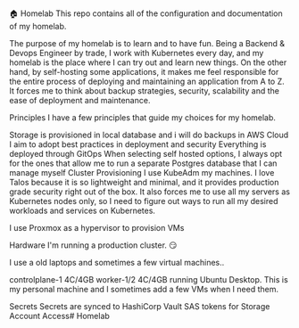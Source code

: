 🏠 Homelab
This repo contains all of the configuration and documentation of my homelab.

The purpose of my homelab is to learn and to have fun. Being a Backend & Devops Engineer by trade, I work with Kubernetes every day, and my homelab is the place where I can try out and learn new things. On the other hand, by self-hosting some applications, it makes me feel responsible for the entire process of deploying and maintaining an application from A to Z. It forces me to think about backup strategies, security, scalability and the ease of deployment and maintenance.

Principles
I have a few principles that guide my choices for my homelab.

Storage is provisioned in local database and i will do backups in AWS Cloud
I aim to adopt best practices in deployment and security
Everything is deployed through GitOps
When selecting self hosted options, I always opt for the ones that allow me to run a separate Postgres database that I can manage myself
Cluster Provisioning
I use KubeAdm my machines. I love Talos because it is so lightweight and minimal, and it provides production grade security right out of the box. It also forces me to use all my servers as Kubernetes nodes only, so I need to figure out ways to run all my desired workloads and services on Kubernetes.

I use Proxmox as a hypervisor to provision VMs

Hardware
I'm running a production cluster. 😏

I use a old laptops and sometimes a few virtual machines..


controlplane-1 4C/4GB
worker-1/2 4C/4GB running Ubuntu Desktop. This is my personal machine and I sometimes add a few VMs  when I need them.

Secrets
Secrets are synced to HashiCorp  Vault
SAS tokens for Storage Account Access# Homelab
